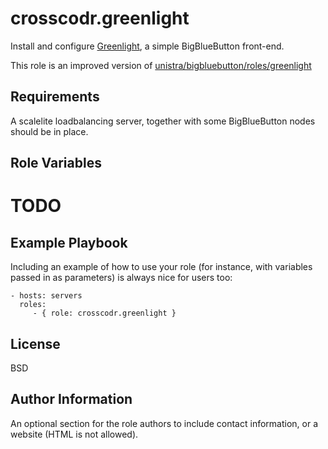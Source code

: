 crosscodr.greenlight
=========

Install and configure [Greenlight](https://docs.bigbluebutton.org/greenlight/gl-overview.html), a simple BigBlueButton front-end.


This role is an improved version of [unistra/bigbluebutton/roles/greenlight](https://github.com/unistra/bigbluebutton/tree/master/roles/greenlight)

Requirements
------------

A scalelite loadbalancing server, together with some BigBlueButton nodes should be in place.

Role Variables
--------------

# TODO


Example Playbook
----------------

Including an example of how to use your role (for instance, with variables passed in as parameters) is always nice for users too:

    - hosts: servers
      roles:
         - { role: crosscodr.greenlight }

License
-------

BSD

Author Information
------------------

An optional section for the role authors to include contact information, or a website (HTML is not allowed).
